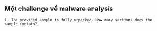 ## Một challenge về malware analysis 

`1. The provided sample is fully unpacked. How many sections does the sample contain?`


